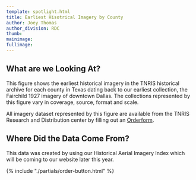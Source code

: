 ```yaml
---
template: spotlight.html
title: Earliest Hisotrical Imagery by County
author: Joey Thomas
author_division: RDC
thumb: 
mainimage: 
fullimage: 
---
```

## What are we Looking At?

This figure shows the earliest historical imagery in the TNRIS historical archive for each county in Texas dating back to our earliest collection, the Fairchild 1927 imagery of downtown Dallas.   The collections represented by this figure vary in coverage, source, format and scale.   

All imagery dataset represented by this figure are available from the TNRIS Research and Distribution center by filling out an [Orderform](http://tnris.org/order-data).   

## Where Did the Data Come From?

This data was created by using our Historical Aerial Imagery Index which will be coming to our website later this year. 

{% include "./partials/order-button.html" %}
